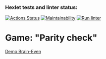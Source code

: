 ### Hexlet tests and linter status:
[![Actions Status](https://github.com/toridnc/php-project-lvl1/workflows/hexlet-check/badge.svg)](https://github.com/toridnc/php-project-lvl1/actions) [![Maintainability](https://api.codeclimate.com/v1/badges/a99a88d28ad37a79dbf6/maintainability)](https://codeclimate.com/github/codeclimate/codeclimate/maintainability) [![Run linter](https://github.com/toridnc/php-project-lvl1/actions/workflows/run-linter.yml/badge.svg)](https://github.com/toridnc/php-project-lvl1/actions)

<h1>Game: "Parity check" </h1>
<a href="https://asciinema.org/a/ud419bpvVnMvIeiw5VV7rBw3a">Demo Brain-Even</a>